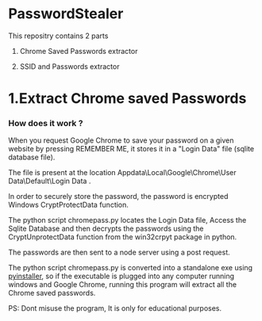 # PasswordStealer
This repositry contains 2 parts

1. Chrome Saved Passwords extractor

2. SSID and Passwords extractor

# 1.Extract Chrome saved Passwords

### How does it work ?
When you request Google Chrome to save your password on a given website by pressing REMEMBER ME, it stores it in a "Login Data" file (sqlite database file).
 
The file is present at the location Appdata\Local\Google\Chrome\User Data\Default\Login Data .
 
In order to securely store the password, the password is encrypted Windows CryptProtectData function.
 
The python script chromepass.py locates the Login Data file, Access the Sqlite Database and then decrypts the passwords using the CryptUnprotectData function from the win32crpyt package in python.
 
The passwords are then sent to a node server using a post request.

The python script chromepass.py is converted into a standalone exe using [pyinstaller](https://www.pyinstaller.org/), so if the executable is plugged into any computer running windows and Google Chrome, running this program will extract all the Chrome saved passwords.
 
 
 
 
 
 PS: Dont misuse the program, It is only for educational purposes.
